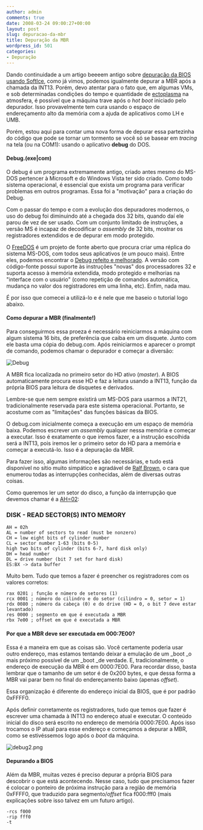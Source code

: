 ```yaml
---
author: admin
comments: true
date: 2008-03-24 09:00:27+00:00
layout: post
slug: depuracao-da-mbr
title: Depuração da MBR
wordpress_id: 501
categories:
- Depuração
---
```


Dando continuidade a um artigo beeeem antigo sobre [depuração da BIOS usando SoftIce](http://www.caloni.com.br/blog/archives/debug-da-bios-com-o-softice-16-bits), como já vimos, podemos igualmente depurar a MBR após a chamada da INT13. Porém, devo atentar para o fato que, em algumas VMs, e sob determinadas condições do tempo e quantidade de [ectoplasma](http://pt.wikipedia.org/wiki/Ectoplasma_%28parapsicologia%29) na atmosfera, é possível que a máquina trave após o _hot boot_ iniciado pelo depurador. Isso provavelmente tem cura usando o espaço de endereçamento alto da memória com a ajuda de aplicativos como LH e UMB.

Porém, estou aqui para contar uma nova forma de depurar essa partezinha do código que pode se tornar um tormento se você só se basear em _tracing_ na tela (ou na COM1): usando o aplicativo **debug** do DOS.




#### Debug.(exe|com)


O debug é um programa extremamente antigo, criado antes mesmo do MS-DOS pertencer à Microsoft e do Windows Vista ter sido criado. Como todo sistema operacional, é essencial que exista um programa para verificar problemas em outros programas. Essa foi a "motivação" para a criação do Debug.

Com o passar do tempo e com a evolução dos depuradores modernos, o uso do debug foi diminuindo até a chegada dos 32 bits, quando daí ele parou de vez de ser usado. Com um conjunto limitado de instruções, a versão MS é incapaz de decodificar o _assembly_ de 32 bits, mostrar os registradores extendidos e de depurar em modo protegido.

O [FreeDOS](http://www.freedos.org/) é um projeto de fonte aberto que procura criar uma réplica do sistema MS-DOS, com todos seus aplicativos (e um pouco mais). Entre eles, podemos encontrar o [Debug refeito e melhorado](http://www.freedos.org/cgi-bin/lsm.cgi?mode=lsm&lsm=base/debug.lsm). A versão com código-fonte possui suporte às instruções "novas" dos processadores 32 e suporta acesso à memória extendida, modo protegido e melhorias na "interface com o usuário" (como repetição de comandos automática, mudança no valor dos registradores em uma linha, etc). Enfim, nada mau.

É por isso que comecei a utilizá-lo e é nele que me baseio o tutorial logo abaixo.


#### Como depurar a MBR (finalmente!)


Para conseguirmos essa proeza é necessário reiniciarmos a máquina com algum sistema 16 bits, de preferência que caiba em um disquete. Junto com ele basta uma cópia do debug.com. Após reiniciarmos e aparecer o prompt de comando, podemos chamar o depurador e começar a diversão:

![Debug](http://www.caloni.com.br/blog/wp-content/uploads/debug.png)

A MBR fica localizada no primeiro setor do HD ativo (_master_). A BIOS automaticamente procura esse HD e faz a leitura usando a INT13, função da própria BIOS para leitura de disquetes e derivados.

Lembre-se que nem sempre existirá um MS-DOS para usarmos a INT21, tradicionalmente reservada para este sistema operacional. Portanto, se acostume com as "limitações" das funções básicas da BIOS.

O debug.com inicialmente começa a execução em um espaço de memória baixa. Podemos escrever um _assembly_ qualquer nessa memória e começar a executar. Isso é exatamente o que iremos fazer, e a instrução escolhida será a INT13, pois iremos ler o primeiro setor do HD para a memória e começar a executá-lo. Isso é a depuração da MBR.

Para fazer isso, algumas informações são necessárias, e tudo está disponível no sítio muito simpático e agradável de [Ralf Brown](http://www.ctyme.com/rbrown.htm), o cara que enumerou todas as interrupções conhecidas, além de diversas outras coisas.

Como queremos ler um setor do disco, a função da interrupção que devemos chamar é a [AH=02](http://www.ctyme.com/intr/rb-0607.htm):


### DISK - READ SECTOR(S) INTO MEMORY



    
    AH = 02h
    AL = number of sectors to read (must be nonzero)
    CH = low eight bits of cylinder number
    CL = sector number 1-63 (bits 0-5)
    high two bits of cylinder (bits 6-7, hard disk only)
    DH = head number
    DL = drive number (bit 7 set for hard disk)
    ES:BX -> data buffer


Muito bem. Tudo que temos a fazer é preencher os registradores com os valores corretos:

    
    rax 0201 ; função e número de setores (1)
    rcx 0001 ; número do cilindro e do setor (cilindro = 0, setor = 1)
    rdx 0080 ; número da cabeça (0) e do drive (HD = 0, o bit 7 deve estar levantado)
    res 0000 ; segmento em que é executada a MBR
    rbx 7e00 ; offset em que é executada a MBR




#### Por que a MBR deve ser executada em 000:7E00?


Essa é a maneira em que as coisas são. Você certamente poderia usar outro endereço, mas estamos tentando deixar a emulação de um _boot _o mais próximo possível  de um _boot _de verdade. E, tradicionalmente, o endereço de execução da MBR é em 0000:7E00. Para recordar disso, basta lembrar que o tamanho de um setor é de 0x200 bytes, e que dessa forma a MBR vai parar bem no final do endereçamento baixo (apenas _offset_).

Essa organização é diferente do endereço inicial da BIOS, que é por padrão 0xFFFF0.

Após definir corretamente os registradores, tudo que temos que fazer é escrever uma chamada à INT13 no endereço atual e executar. O conteúdo inicial do disco será escrito no endereço de memória 0000:7E00. Após isso trocamos o IP atual para esse endereço e começamos a depurar a MBR, como se estivéssemos logo após o _boot_ da máquina.

![debug2.png](http://www.caloni.com.br/blog/wp-content/uploads/debug2.png)


#### Depurando a BIOS


Além da MBR, muitas vezes é preciso depurar a própria BIOS para descobrir o que está acontecendo. Nesse caso, tudo que precisamos fazer é colocar o ponteiro de próxima instrução para a região de memória 0xFFFF0, que traduzido para segmento/_offset_ fica f000:fff0 (mais explicações sobre isso talvez em um futuro artigo).

    
    -rcs f000
    -rip fff0
    -t
